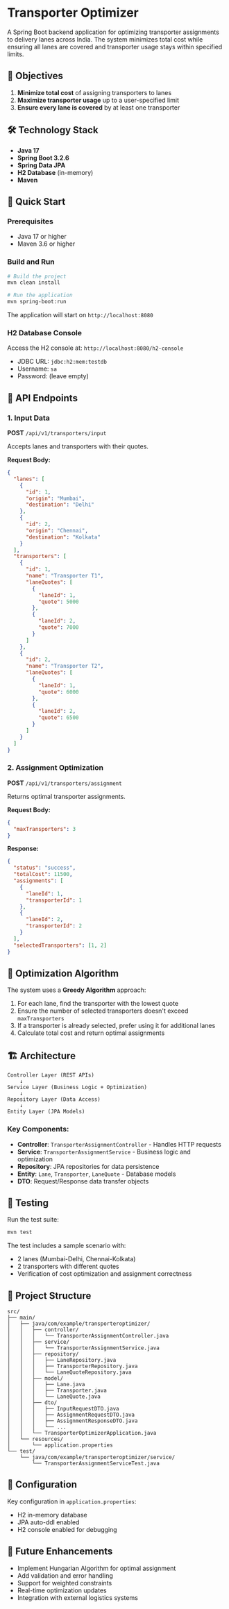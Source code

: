 # Transporter Optimizer

A Spring Boot backend application for optimizing transporter assignments to delivery lanes across India. The system minimizes total cost while ensuring all lanes are covered and transporter usage stays within specified limits.

## 🎯 Objectives

1. **Minimize total cost** of assigning transporters to lanes
2. **Maximize transporter usage** up to a user-specified limit
3. **Ensure every lane is covered** by at least one transporter

## 🛠️ Technology Stack

- **Java 17**
- **Spring Boot 3.2.6**
- **Spring Data JPA**
- **H2 Database** (in-memory)
- **Maven**

## 🚀 Quick Start

### Prerequisites

- Java 17 or higher
- Maven 3.6 or higher

### Build and Run

```bash
# Build the project
mvn clean install

# Run the application
mvn spring-boot:run
```

The application will start on `http://localhost:8080`

### H2 Database Console

Access the H2 console at: `http://localhost:8080/h2-console`

- JDBC URL: `jdbc:h2:mem:testdb`
- Username: `sa`
- Password: (leave empty)

## 📡 API Endpoints

### 1. Input Data

**POST** `/api/v1/transporters/input`

Accepts lanes and transporters with their quotes.

**Request Body:**

```json
{
  "lanes": [
    {
      "id": 1,
      "origin": "Mumbai",
      "destination": "Delhi"
    },
    {
      "id": 2,
      "origin": "Chennai",
      "destination": "Kolkata"
    }
  ],
  "transporters": [
    {
      "id": 1,
      "name": "Transporter T1",
      "laneQuotes": [
        {
          "laneId": 1,
          "quote": 5000
        },
        {
          "laneId": 2,
          "quote": 7000
        }
      ]
    },
    {
      "id": 2,
      "name": "Transporter T2",
      "laneQuotes": [
        {
          "laneId": 1,
          "quote": 6000
        },
        {
          "laneId": 2,
          "quote": 6500
        }
      ]
    }
  ]
}
```

### 2. Assignment Optimization

**POST** `/api/v1/transporters/assignment`

Returns optimal transporter assignments.

**Request Body:**

```json
{
  "maxTransporters": 3
}
```

**Response:**

```json
{
  "status": "success",
  "totalCost": 11500,
  "assignments": [
    {
      "laneId": 1,
      "transporterId": 1
    },
    {
      "laneId": 2,
      "transporterId": 2
    }
  ],
  "selectedTransporters": [1, 2]
}
```

## 🧠 Optimization Algorithm

The system uses a **Greedy Algorithm** approach:

1. For each lane, find the transporter with the lowest quote
2. Ensure the number of selected transporters doesn't exceed `maxTransporters`
3. If a transporter is already selected, prefer using it for additional lanes
4. Calculate total cost and return optimal assignments

## 🏗️ Architecture

```
Controller Layer (REST APIs)
    ↓
Service Layer (Business Logic + Optimization)
    ↓
Repository Layer (Data Access)
    ↓
Entity Layer (JPA Models)
```

### Key Components:

- **Controller**: `TransporterAssignmentController` - Handles HTTP requests
- **Service**: `TransporterAssignmentService` - Business logic and optimization
- **Repository**: JPA repositories for data persistence
- **Entity**: `Lane`, `Transporter`, `LaneQuote` - Database models
- **DTO**: Request/Response data transfer objects

## 🧪 Testing

Run the test suite:

```bash
mvn test
```

The test includes a sample scenario with:

- 2 lanes (Mumbai-Delhi, Chennai-Kolkata)
- 2 transporters with different quotes
- Verification of cost optimization and assignment correctness

## 📁 Project Structure

```
src/
├── main/
│   ├── java/com/example/transporteroptimizer/
│   │   ├── controller/
│   │   │   └── TransporterAssignmentController.java
│   │   ├── service/
│   │   │   └── TransporterAssignmentService.java
│   │   ├── repository/
│   │   │   ├── LaneRepository.java
│   │   │   ├── TransporterRepository.java
│   │   │   └── LaneQuoteRepository.java
│   │   ├── model/
│   │   │   ├── Lane.java
│   │   │   ├── Transporter.java
│   │   │   └── LaneQuote.java
│   │   ├── dto/
│   │   │   ├── InputRequestDTO.java
│   │   │   ├── AssignmentRequestDTO.java
│   │   │   ├── AssignmentResponseDTO.java
│   │   │   └── ...
│   │   └── TransporterOptimizerApplication.java
│   └── resources/
│       └── application.properties
└── test/
    └── java/com/example/transporteroptimizer/service/
        └── TransporterAssignmentServiceTest.java
```

## 🔧 Configuration

Key configuration in `application.properties`:

- H2 in-memory database
- JPA auto-ddl enabled
- H2 console enabled for debugging

## 🚀 Future Enhancements

- Implement Hungarian Algorithm for optimal assignment
- Add validation and error handling
- Support for weighted constraints
- Real-time optimization updates
- Integration with external logistics systems
